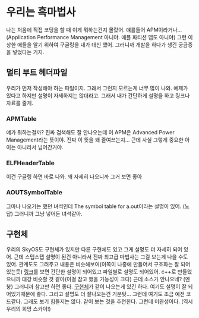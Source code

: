 # 우리는 흑마법사

나는 처음에 직접 코딩을 할 때 이게 뭐하는건지 몰랐어. 얘를들어 APM이라거나... (Application Performance Management 아니야. 애플 파티션 맵도 아니야) 그런 이상한 애들을 알기 위하여 구글링을 내가 대신 했어. 그러니까 개발을 하다가 생긴 궁금증을 넣었다는 거지. 

## 멀티 부트 헤더파일

우리가 먼저 작성해야 하는 파일이지. 그래서 그런지 모르는게 너무 많이 나와. 예제가 있다고 하지만 설명이 자세하지는 않더라고. 그래서 내가 간단하게 설명을 하고 링크나 자료를 줄게.

### APMTable
얘가 뭐하는걸까? 진짜 검색해도 잘 안나오는데 이 APM은 Advanced Power Management라는 뜻이야. 진짜 이 뜻을 왜 줄여쓰는지... 근데 사실 그렇게 중요한 아이는 아니라서 넘어간거야.

### ELFHeaderTable
이건 구글링 하면 바로 나와. 꽤 자세히 나오니까 그거 보면 좋아

### AOUTSymbolTable
그마나 나오기는 했던 녀석인데 The symbol table for a.out이라는 설명이 있어. (노답) 그러니까 그냥 넣어둔 녀석같아.

## 구현체
우리의 SkyOS도 구현체가 있지만 다른 구현체도 있고 그게 설명도 더 자세히 되어 있어. 근데 스텝스텝 설명이 된건 아니라서 진짜 최고급 마법사는 그걸 보는게 나을 수도 있어. 관계도도 그려주고 내용은 비슷해보여(이쪽이 나중에 만들어서 구조화는 잘 되어있는듯)
[링크](http://www.freenos.org/doxygen/index-2.html)를 보면 간단한 설명이 되어있고 파일별로 설명도 되어있어. c++로 만들었으니까 대강 비슷할 것 같아(이걸 참고 했을 가능성이 크다) 근데 소스가 안나오네? (멘붕) 그러니까 참고만 하면 좋다.
[구현체](http://www.brokenthorn.com/Resources/)가 같이 나오는게 있긴 하다. 여기도 설명이 잘 되어있기때문에 좋다. 그리고 설명도 더 잘나오는건 기분탓... 그런데 여기도 조금 예전 코드같다. 그래도 보기 힘들지는 않다. 같이 보는 것을 추천한다. 그런데 미완성이다. (역시 우리의 희망 스카이!)